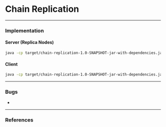 Chain Replication
=================


---
### Implementation

#### Server (Replica Nodes)

```bash
java -cp target/chain-replication-1.0-SNAPSHOT-jar-with-dependencies.jar edu.sjsu.cs249.chain.server.ServerMain -z 192.168.56.111:9999 -r /tail-chain -p 5454
```
#### Client

```bash
java -cp target/chain-replication-1.0-SNAPSHOT-jar-with-dependencies.jar edu.sjsu.cs249.chain.client.ClientMain -z 192.168.56.111:9999 -r /tail-chain -p 5454 --nif en0 --get ben
```
---
### Bugs
* 




---
### References
